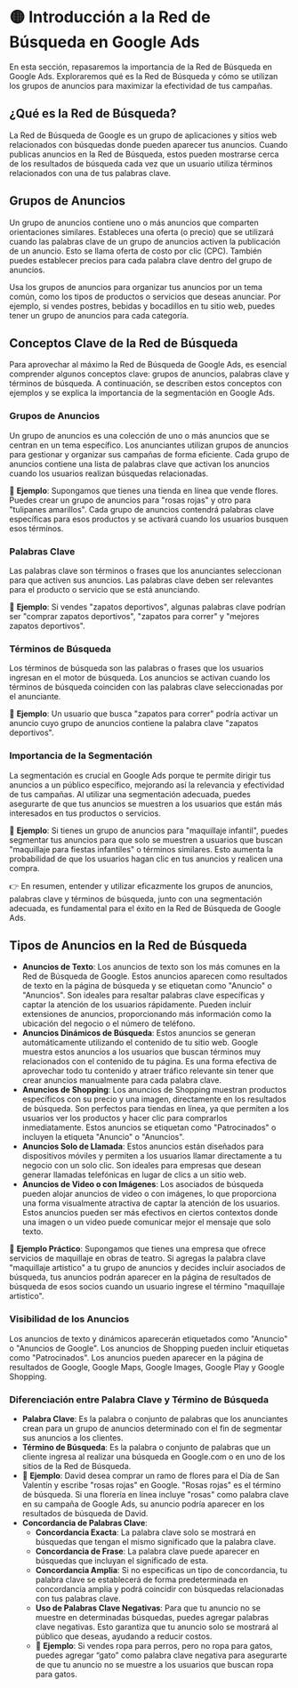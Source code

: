# 🟡 Introducción a la Red de Búsqueda en Google Ads
En esta sección, repasaremos la importancia de la Red de Búsqueda en Google Ads. Exploraremos qué es la Red de Búsqueda y cómo se utilizan los grupos de anuncios para maximizar la efectividad de tus campañas.

## ¿Qué es la Red de Búsqueda?
La Red de Búsqueda de Google es un grupo de aplicaciones y sitios web relacionados con búsquedas donde pueden aparecer tus anuncios. Cuando publicas anuncios en la Red de Búsqueda, estos pueden mostrarse cerca de los resultados de búsqueda cada vez que un usuario utiliza términos relacionados con una de tus palabras clave.

## Grupos de Anuncios
Un grupo de anuncios contiene uno o más anuncios que comparten orientaciones similares. Estableces una oferta (o precio) que se utilizará cuando las palabras clave de un grupo de anuncios activen la publicación de un anuncio. Esto se llama oferta de costo por clic (CPC). También puedes establecer precios para cada palabra clave dentro del grupo de anuncios.

Usa los grupos de anuncios para organizar tus anuncios por un tema común, como los tipos de productos o servicios que deseas anunciar. Por ejemplo, si vendes postres, bebidas y bocadillos en tu sitio web, puedes tener un grupo de anuncios para cada categoría.

## Conceptos Clave de la Red de Búsqueda
Para aprovechar al máximo la Red de Búsqueda de Google Ads, es esencial comprender algunos conceptos clave: grupos de anuncios, palabras clave y términos de búsqueda. A continuación, se describen estos conceptos con ejemplos y se explica la importancia de la segmentación en Google Ads.

### Grupos de Anuncios
Un grupo de anuncios es una colección de uno o más anuncios que se centran en un tema específico. Los anunciantes utilizan grupos de anuncios para gestionar y organizar sus campañas de forma eficiente. Cada grupo de anuncios contiene una lista de palabras clave que activan los anuncios cuando los usuarios realizan búsquedas relacionadas.

📌 **Ejemplo**: Supongamos que tienes una tienda en línea que vende flores. Puedes crear un grupo de anuncios para "rosas rojas" y otro para "tulipanes amarillos". Cada grupo de anuncios contendrá palabras clave específicas para esos productos y se activará cuando los usuarios busquen esos términos.

### Palabras Clave
Las palabras clave son términos o frases que los anunciantes seleccionan para que activen sus anuncios. Las palabras clave deben ser relevantes para el producto o servicio que se está anunciando.

📌 **Ejemplo**: Si vendes "zapatos deportivos", algunas palabras clave podrían ser "comprar zapatos deportivos", "zapatos para correr" y "mejores zapatos deportivos".

### Términos de Búsqueda
Los términos de búsqueda son las palabras o frases que los usuarios ingresan en el motor de búsqueda. Los anuncios se activan cuando los términos de búsqueda coinciden con las palabras clave seleccionadas por el anunciante.

📌 **Ejemplo**: Un usuario que busca "zapatos para correr" podría activar un anuncio cuyo grupo de anuncios contiene la palabra clave "zapatos deportivos".

### Importancia de la Segmentación
La segmentación es crucial en Google Ads porque te permite dirigir tus anuncios a un público específico, mejorando así la relevancia y efectividad de tus campañas. Al utilizar una segmentación adecuada, puedes asegurarte de que tus anuncios se muestren a los usuarios que están más interesados en tus productos o servicios.

📌 **Ejemplo**: Si tienes un grupo de anuncios para "maquillaje infantil", puedes segmentar tus anuncios para que solo se muestren a usuarios que buscan "maquillaje para fiestas infantiles" o términos similares. Esto aumenta la probabilidad de que los usuarios hagan clic en tus anuncios y realicen una compra.

👉 En resumen, entender y utilizar eficazmente los grupos de anuncios, palabras clave y términos de búsqueda, junto con una segmentación adecuada, es fundamental para el éxito en la Red de Búsqueda de Google Ads.

## Tipos de Anuncios en la Red de Búsqueda
- **Anuncios de Texto**: Los anuncios de texto son los más comunes en la Red de Búsqueda de Google. Estos anuncios aparecen como resultados de texto en la página de búsqueda y se etiquetan como "Anuncio" o "Anuncios". Son ideales para resaltar palabras clave específicas y captar la atención de los usuarios rápidamente. Pueden incluir extensiones de anuncios, proporcionando más información como la ubicación del negocio o el número de teléfono.
- **Anuncios Dinámicos de Búsqueda**: Estos anuncios se generan automáticamente utilizando el contenido de tu sitio web. Google muestra estos anuncios a los usuarios que buscan términos muy relacionados con el contenido de tu página. Es una forma efectiva de aprovechar todo tu contenido y atraer tráfico relevante sin tener que crear anuncios manualmente para cada palabra clave.
- **Anuncios de Shopping**: Los anuncios de Shopping muestran productos específicos con su precio y una imagen, directamente en los resultados de búsqueda. Son perfectos para tiendas en línea, ya que permiten a los usuarios ver los productos y hacer clic para comprarlos inmediatamente. Estos anuncios se etiquetan como "Patrocinados" o incluyen la etiqueta "Anuncio" o "Anuncios".
- **Anuncios Solo de Llamada**: Estos anuncios están diseñados para dispositivos móviles y permiten a los usuarios llamar directamente a tu negocio con un solo clic. Son ideales para empresas que desean generar llamadas telefónicas en lugar de clics a un sitio web.
- **Anuncios de Video o con Imágenes**: Los asociados de búsqueda pueden alojar anuncios de video o con imágenes, lo que proporciona una forma visualmente atractiva de captar la atención de los usuarios. Estos anuncios pueden ser más efectivos en ciertos contextos donde una imagen o un video puede comunicar mejor el mensaje que solo texto.

📌 **Ejemplo Práctico**: Supongamos que tienes una empresa que ofrece servicios de maquillaje en obras de teatro. Si agregas la palabra clave "maquillaje artistico" a tu grupo de anuncios y decides incluir asociados de búsqueda, tus anuncios podrán aparecer en la página de resultados de búsqueda de esos socios cuando un usuario ingrese el término "maquillaje artistico".

### Visibilidad de los Anuncios
Los anuncios de texto y dinámicos aparecerán etiquetados como "Anuncio" o "Anuncios de Google". Los anuncios de Shopping pueden incluir etiquetas como "Patrocinados". Los anuncios pueden aparecer en la página de resultados de Google, Google Maps, Google Images, Google Play y Google Shopping.

### Diferenciación entre Palabra Clave y Término de Búsqueda
- **Palabra Clave**: Es la palabra o conjunto de palabras que los anunciantes crean para un grupo de anuncios determinado con el fin de segmentar sus anuncios a los clientes. 
- **Término de Búsqueda**: Es la palabra o conjunto de palabras que un cliente ingresa al realizar una búsqueda en Google.com o en uno de los sitios de la Red de Búsqueda. 
- 📌 **Ejemplo**: David desea comprar un ramo de flores para el Día de San Valentín y escribe "rosas rojas" en Google. "Rosas rojas" es el término de búsqueda. Si una florería en línea incluye "rosas" como palabra clave en su campaña de Google Ads, su anuncio podría aparecer en los resultados de búsqueda de David.
- **Concordancia de Palabras Clave**:
    - **Concordancia Exacta**: La palabra clave solo se mostrará en búsquedas que tengan el mismo significado que la palabra clave.
    - **Concordancia de Frase**: La palabra clave puede aparecer en búsquedas que incluyan el significado de esta.
    - **Concordancia Amplia**: Si no especificas un tipo de concordancia, tu palabra clave se establecerá de forma predeterminada en concordancia amplia y podrá coincidir con búsquedas relacionadas con tus palabras clave.
    - **Uso de Palabras Clave Negativas**: Para que tu anuncio no se muestre en determinadas búsquedas, puedes agregar palabras clave negativas. Esto garantiza que tu anuncio solo se mostrará al público que deseas, ayudando a reducir costos.
    - 📌 **Ejemplo**: Si vendes ropa para perros, pero no ropa para gatos, puedes agregar “gato” como palabra clave negativa para asegurarte de que tu anuncio no se muestre a los usuarios que buscan ropa para gatos.